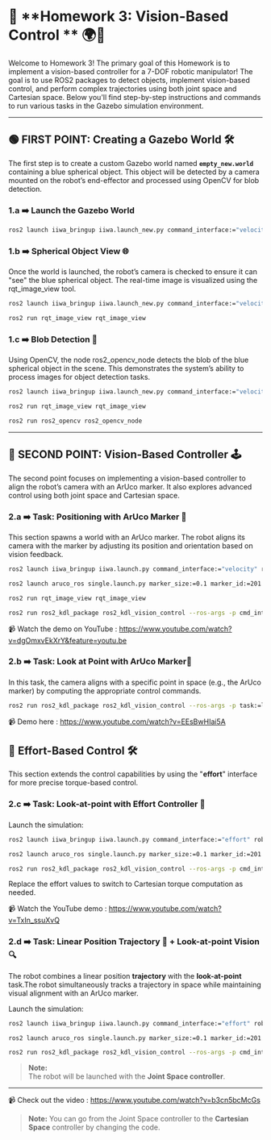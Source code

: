 # 🚀 **Homework 3: Vision-Based Control ** 🌍🤖 

Welcome to Homework 3! The primary goal of this Homework is to implement a vision-based controller for a 7-DOF robotic manipulator!  The goal is to use ROS2 packages to detect objects, implement vision-based control, and perform complex trajectories using both joint space and Cartesian space. Below you'll find step-by-step instructions and commands to run various tasks in the Gazebo simulation environment.

---

## 🟢 **FIRST POINT: Creating a Gazebo World** 🛠️

The first step is to create a custom Gazebo world named **`empty_new.world`** containing a blue spherical object. This object will be detected by a camera mounted on the robot’s end-effector and processed using OpenCV for blob detection.

### 1.a ➡️ Launch the Gazebo World
```bash
ros2 launch iiwa_bringup iiwa.launch_new.py command_interface:="velocity" robot_controller:="velocity_controller" use_sim:=true use_vision:=true
```
### 1.b ➡️ Spherical Object View 🌐

Once the world is launched, the robot’s camera is checked to ensure it can "see" the blue spherical object. The real-time image is visualized using the rqt_image_view tool.
```bash
ros2 launch iiwa_bringup iiwa.launch_new.py command_interface:="velocity" robot_controller:="velocity_controller" use_sim:=true use_vision:=true

ros2 run rqt_image_view rqt_image_view
```
### 1.c ➡️ Blob Detection 🔵

Using OpenCV, the node ros2_opencv_node detects the blob of the blue spherical object in the scene. This demonstrates the system’s ability to process images for object detection tasks.
```bash
ros2 launch iiwa_bringup iiwa.launch_new.py command_interface:="velocity" robot_controller:="velocity_controller" use_sim:=true use_vision:=true

ros2 run rqt_image_view rqt_image_view

ros2 run ros2_opencv ros2_opencv_node
```

---

## 🔵 **SECOND POINT: Vision-Based Controller** 🕹️

The second point focuses on implementing a vision-based controller to align the robot’s camera with an ArUco marker. It also explores advanced control using both joint space and Cartesian space.

### 2.a ➡️ Task: Positioning with ArUco Marker 📸

This section spawns a world with an ArUco marker. The robot aligns its camera with the marker by adjusting its position and orientation based on vision feedback. 

```bash
ros2 launch iiwa_bringup iiwa.launch.py command_interface:="velocity" robot_controller:="velocity_controller" use_sim:=true use_vision:=true

ros2 launch aruco_ros single.launch.py marker_size:=0.1 marker_id:=201

ros2 run rqt_image_view rqt_image_view

ros2 run ros2_kdl_package ros2_kdl_vision_control --ros-args -p cmd_interface:=velocity -p task:=positioning
```
📹 Watch the demo on YouTube : https://www.youtube.com/watch?v=dgOmxvEkXrY&feature=youtu.be

### 2.b ➡️ Task: Look at Point with ArUco Marker📌 

In this task, the camera aligns with a specific point in space (e.g., the ArUco marker) by computing the appropriate control commands.

```bash
ros2 run ros2_kdl_package ros2_kdl_vision_control --ros-args -p task:=look-at-point
```
📹 Demo here : https://www.youtube.com/watch?v=EEsBwHIai5A

## 💪 Effort-Based Control 🛠️
This section extends the control capabilities by using the "**effort**" interface for more precise torque-based control.

### 2.c ➡️ Task: Look-at-point with Effort Controller 💪
Launch the simulation:
```bash
ros2 launch iiwa_bringup iiwa.launch.py command_interface:="effort" robot_controller:="effort_controller" use_sim:=true use_vision:=true

ros2 launch aruco_ros single.launch.py marker_size:=0.1 marker_id:=201

ros2 run ros2_kdl_package ros2_kdl_vision_control --ros-args -p cmd_interface:=effort -p task:=look-at-point
```
Replace the effort values to switch to Cartesian torque computation as needed.

📹 Watch the YouTube demo : https://www.youtube.com/watch?v=TxIn_ssuXvQ

### 2.d  ➡️ Task: Linear Position Trajectory 🎯 + Look-at-point Vision 🔍

The robot combines a linear position **trajectory** with the **look-at-point** task.The robot simultaneously tracks a trajectory in space while maintaining visual alignment with an ArUco marker.

Launch the simulation:
```bash
ros2 launch iiwa_bringup iiwa.launch.py command_interface:="effort" robot_controller:="effort_controller" use_sim:=true use_vision:=true

ros2 launch aruco_ros single.launch.py marker_size:=0.1 marker_id:=201

ros2 run ros2_kdl_package ros2_kdl_vision_control --ros-args -p cmd_interface:=effort -p task:=trajectory_lap 
```
> **Note:**  
> The robot will be launched with the **Joint Space controller**.  
---
📹 Check out the video : https://www.youtube.com/watch?v=b3cn5bcMcGs
> **Note:**
> You can go from the Joint Space controller to the **Cartesian Space** controller by changing the code.
